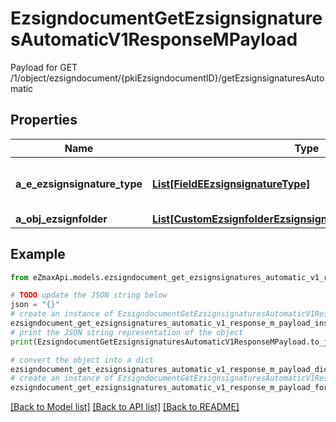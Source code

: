 # EzsigndocumentGetEzsignsignaturesAutomaticV1ResponseMPayload

Payload for GET /1/object/ezsigndocument/{pkiEzsigndocumentID}/getEzsignsignaturesAutomatic

## Properties

Name | Type | Description | Notes
------------ | ------------- | ------------- | -------------
**a_e_ezsignsignature_type** | [**List[FieldEEzsignsignatureType]**](FieldEEzsignsignatureType.md) | All eEzsignsignatureType contained in the response | 
**a_obj_ezsignfolder** | [**List[CustomEzsignfolderEzsignsignaturesAutomaticResponse]**](CustomEzsignfolderEzsignsignaturesAutomaticResponse.md) |  | 

## Example

```python
from eZmaxApi.models.ezsigndocument_get_ezsignsignatures_automatic_v1_response_m_payload import EzsigndocumentGetEzsignsignaturesAutomaticV1ResponseMPayload

# TODO update the JSON string below
json = "{}"
# create an instance of EzsigndocumentGetEzsignsignaturesAutomaticV1ResponseMPayload from a JSON string
ezsigndocument_get_ezsignsignatures_automatic_v1_response_m_payload_instance = EzsigndocumentGetEzsignsignaturesAutomaticV1ResponseMPayload.from_json(json)
# print the JSON string representation of the object
print(EzsigndocumentGetEzsignsignaturesAutomaticV1ResponseMPayload.to_json())

# convert the object into a dict
ezsigndocument_get_ezsignsignatures_automatic_v1_response_m_payload_dict = ezsigndocument_get_ezsignsignatures_automatic_v1_response_m_payload_instance.to_dict()
# create an instance of EzsigndocumentGetEzsignsignaturesAutomaticV1ResponseMPayload from a dict
ezsigndocument_get_ezsignsignatures_automatic_v1_response_m_payload_form_dict = ezsigndocument_get_ezsignsignatures_automatic_v1_response_m_payload.from_dict(ezsigndocument_get_ezsignsignatures_automatic_v1_response_m_payload_dict)
```
[[Back to Model list]](../README.md#documentation-for-models) [[Back to API list]](../README.md#documentation-for-api-endpoints) [[Back to README]](../README.md)


